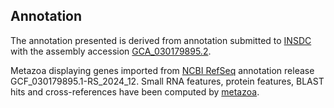 **Annotation**
----------

The annotation presented is derived from annotation submitted to
[INSDC](http://www.insdc.org) with the assembly accession [GCA\_030179895.2](http://www.ebi.ac.uk/ena/data/view/GCA_030179895.2).

Metazoa displaying genes imported from [NCBI RefSeq](https://www.ncbi.nlm.nih.gov/genome/annotation_euk/Drosophila_kikkawai/GCF_030179895.1-RS_2024_12.html) annotation release GCF_030179895.1-RS_2024_12.
Small RNA features, protein features, BLAST hits and cross-references have been
computed by [metazoa](https://metazoa.ensembl.org/info/genome/annotation/index.html).
